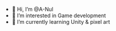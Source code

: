 - 👋 Hi, I’m @A-Nul
- 👀 I’m interested in Game development 
- 🌱 I’m currently learning Unity & pixel art
